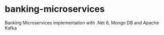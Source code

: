 # banking-microservices
Banking Microservices implementation with .Net 6, Mongo DB and Apache Kafka 
